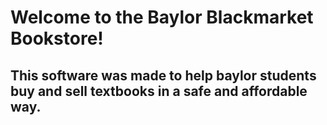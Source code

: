 # Welcome to the Baylor Blackmarket Bookstore!

## This software was made to help baylor students buy and sell textbooks in a safe and affordable way.
